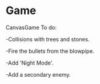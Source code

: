 # Game
CanvasGame
To do:

-Collisions with trees and stones.

-Fire the bullets from the blowpipe.

-Add 'Night Mode'.

-Add a secondary enemy.

